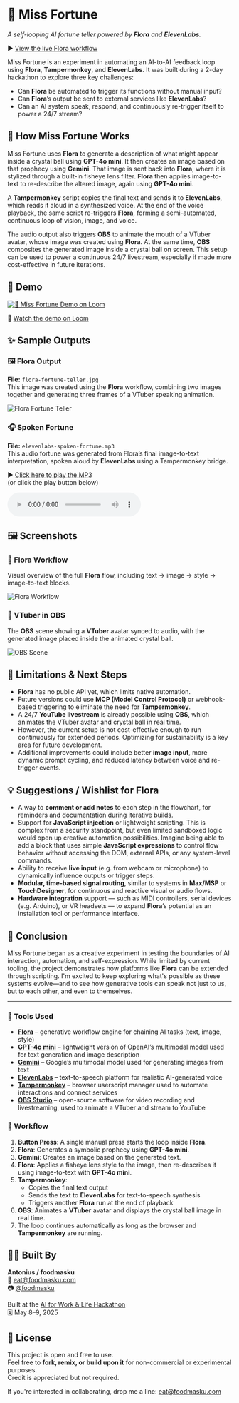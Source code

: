# 🔮 Miss Fortune  
_A self-looping AI fortune teller powered by **Flora** and **ElevenLabs**._

▶️ [View the live Flora workflow](https://www.florafauna.ai/view/9b46ddba-49ba-4e05-9eca-90e0572f606c)

Miss Fortune is an experiment in automating an AI-to-AI feedback loop using **Flora**, **Tampermonkey**, and **ElevenLabs**. It was built during a 2-day hackathon to explore three key challenges:

- Can **Flora** be automated to trigger its functions without manual input?  
- Can **Flora**’s output be sent to external services like **ElevenLabs**?
- Can an AI system speak, respond, and continuously re-trigger itself to power a 24/7 stream?

## 🧠 How Miss Fortune Works

Miss Fortune uses **Flora** to generate a description of what might appear inside a crystal ball using **GPT-4o mini**. It then creates an image based on that prophecy using **Gemini**. That image is sent back into **Flora**, where it is stylized through a built-in fisheye lens filter. **Flora** then applies image-to-text to re-describe the altered image, again using **GPT-4o mini**.

A **Tampermonkey** script copies the final text and sends it to **ElevenLabs**, which reads it aloud in a synthesized voice. At the end of the voice playback, the same script re-triggers **Flora**, forming a semi-automated, continuous loop of vision, image, and voice.

The audio output also triggers **OBS** to animate the mouth of a VTuber avatar, whose image was created using **Flora**. At the same time, **OBS** composites the generated image inside a crystal ball on screen. This setup can be used to power a continuous 24/7 livestream, especially if made more cost-effective in future iterations.

## 📸 Demo

[![🔮 Miss Fortune Demo on Loom](https://cdn.loom.com/sessions/thumbnails/1ed8e2ad28294796afe5a8c6c5df33c5-fd5bc7eff4fae4cc-full-play.gif)](https://www.loom.com/share/1ed8e2ad28294796afe5a8c6c5df33c5)

🎥 [Watch the demo on Loom](https://www.loom.com/share/1ed8e2ad28294796afe5a8c6c5df33c5)

## ✨ Sample Outputs

### 🖼️ Flora Output
**File:** `flora-fortune-teller.jpg`  
This image was created using the **Flora** workflow, combining two images together and generating three frames of a VTuber speaking animation.

![Flora Fortune Teller](samples/flora-fortune-teller.jpeg)

### 🎧 Spoken Fortune  
**File:** `elevenlabs-spoken-fortune.mp3`  
This audio fortune was generated from Flora’s final image-to-text interpretation, spoken aloud by **ElevenLabs** using a Tampermonkey bridge.

▶️ [Click here to play the MP3](samples/elevenlabs-spoken-fortune.mp3)  
(or click the play button below)

<audio controls>
  <source src="../samples/elevenlabs-spoken-fortune.mp3" type="audio/mpeg">
  Your browser does not support the audio tag.
</audio>

## 🖼️ Screenshots

### 🧠 Flora Workflow
Visual overview of the full **Flora** flow, including text → image → style → image-to-text blocks.

![Flora Workflow](screenshots/flora-workflow.png)

### 🔮 VTuber in OBS
The **OBS** scene showing a **VTuber** avatar synced to audio, with the generated image placed inside the animated crystal ball.

![OBS Scene](screenshots/obs-scene.png)

## 🧩 Limitations & Next Steps

- **Flora** has no public API yet, which limits native automation.
- Future versions could use **MCP (Model Control Protocol)** or webhook-based triggering to eliminate the need for **Tampermonkey**.
- A 24/7 **YouTube livestream** is already possible using **OBS**, which animates the VTuber avatar and crystal ball in real time.
- However, the current setup is not cost-effective enough to run continuously for extended periods. Optimizing for sustainability is a key area for future development.
- Additional improvements could include better **image input**, more dynamic prompt cycling, and reduced latency between voice and re-trigger events.

## 💡 Suggestions / Wishlist for Flora

- A way to **comment or add notes** to each step in the flowchart, for reminders and documentation during iterative builds.
- Support for **JavaScript injection** or lightweight scripting. This is complex from a security standpoint, but even limited sandboxed logic would open up creative automation possibilities. Imagine being able to add a block that uses simple **JavaScript expressions** to control flow behavior without accessing the DOM, external APIs, or any system-level commands.
- Ability to receive **live input** (e.g. from webcam or microphone) to dynamically influence outputs or trigger steps.
- **Modular, time-based signal routing**, similar to systems in **Max/MSP** or **TouchDesigner**, for continuous and reactive visual or audio flows.
- **Hardware integration** support — such as MIDI controllers, serial devices (e.g. Arduino), or VR headsets — to expand **Flora**’s potential as an installation tool or performance interface.

## 🧶 Conclusion

Miss Fortune began as a creative experiment in testing the boundaries of AI interaction, automation, and self-expression. While limited by current tooling, the project demonstrates how platforms like **Flora** can be extended through scripting. I'm excited to keep exploring what's possible as these systems evolve—and to see how generative tools can speak not just to us, but to each other, and even to themselves.

---

### 🧰 Tools Used

- [**Flora**](https://florafauna.ai) – generative workflow engine for chaining AI tasks (text, image, style)
- [**GPT-4o mini**](https://openai.com/index/gpt-4o/) – lightweight version of OpenAI’s multimodal model used for text generation and image description
- [**Gemini**](https://deepmind.google/technologies/gemini/) – Google’s multimodal model used for generating images from text
- [**ElevenLabs**](https://www.elevenlabs.io/) – text-to-speech platform for realistic AI-generated voice
- [**Tampermonkey**](https://www.tampermonkey.net/) – browser userscript manager used to automate interactions and connect services
- [**OBS Studio**](https://obsproject.com/) – open-source software for video recording and livestreaming, used to animate a VTuber and stream to YouTube

### 🧾 Workflow

1. **Button Press**: A single manual press starts the loop inside **Flora**.
2. **Flora**: Generates a symbolic prophecy using **GPT-4o mini**.
3. **Gemini**: Creates an image based on the generated text.
4. **Flora**: Applies a fisheye lens style to the image, then re-describes it using image-to-text with **GPT-4o mini**.
5. **Tampermonkey**:  
   - Copies the final text output  
   - Sends the text to **ElevenLabs** for text-to-speech synthesis  
   - Triggers another **Flora** run at the end of playback
6. **OBS**: Animates a **VTuber** avatar and displays the crystal ball image in real time.
7. The loop continues automatically as long as the browser and **Tampermonkey** are running.

## 🧑‍💻 Built By

**Antonius / foodmasku**  
📧 eat@foodmasku.com  
📷 [@foodmasku](https://instagram.com/foodmasku)

Built at the [AI for Work & Life Hackathon](https://lu.ma/worklifeAI?tk=rhgw)  
🗓️ May 8–9, 2025

## 📄 License

This project is open and free to use.  
Feel free to **fork, remix, or build upon it** for non-commercial or experimental purposes.  
Credit is appreciated but not required.

If you're interested in collaborating, drop me a line: eat@foodmasku.com

